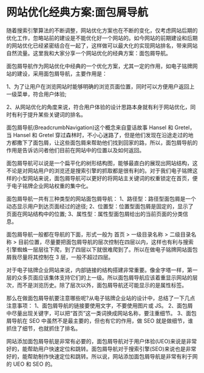 # 网站优化经典方案:面包屑导航

随着搜索引擎算法的不断调整，网站优化方案也在不断的变化，仅考虑网站后期的优化工作，忽略站前的建设是不能优化好一个网站的。如今网站的前期建设和后期的网站优化已经紧密结合在一起了，这样做可以最大化的实现网站排名，带来网站自然流量。这里我和大家分享一个网站优化的经典方案：面包屑导航。

面包屑导航作为网站优化中经典的一个优化方案，尤其一定的作用，如电子铭牌网站的建设，采用面包屑导航，主要作用是：

1、为了让用户在浏览网站时能够明确的浏览页面位置，同时可以方便用户返回上一级菜单，符合用户体验;

2、从网站优化的角度来说，符合用户体验的设计思路本身就有利于网站优化，同时有利于提升某些关键词的排名。

面包屑导航(BreadcrumbNavigation)这个概念来自童话故事 Hansel 和 Gretel，当 Hansel 和 Gretel 穿过森林时，不小心迷路了，但是他们发现在沿途走过的地方都撒下了面包屑，让这些面包屑来帮助他们找到回家的路，所以，面包屑导航的作用是告诉访问者他们目前在网站中的位置以及如何返回。

面包屑导航可以说是一个扁平化的树形结构图，能够最直白的展现出网站结构，这不论是对网站用户的浏览还是搜索引擎的抓取都是很有利的。对于我们电子铭牌这样的小型网站来说，面包屑导航可以更好的将网站主关键词的权重锁定在首页，便于电子铭牌企业网站权重的集中化。

面包屑导航一共有三种类型的网站面包屑导航：
1、路径型：路径型面包屑是一个动态显示用户到达页面经过的途径;
2、位置型：位置型面包屑是固定的，显示了页面在网站结构中的位置;
3、属性型：属性型面包屑给出的当前页面的分类信息。

面包屑导航一般都在导航的下面，形式一般为 首页 > 一级目录名称 > 二级目录名称 > 目前位置，尽量要把面包屑导航的层次控制在四层以内，这样也有利与搜索引擎蜘蛛一层层往下爬，到了四层以下就很难爬到了。所以在做电子铭牌网站面包屑我尽量将其控制在 3 层，一般不超过四层。

对于电子铭牌企业网站来说，内部链接的结构搭建非常重要。像金字塔一样，第一层的众多页面应该集体支持它们的上一级。所以面包屑导航应该着重显示网站的层次，而不是浏览历史。除了层次以外，面包屑导航还可能显示的是属性标签。

那么在做面包屑导航要注意哪些呢?从电子铭牌企业站的设计中，总结了一下几点注意事项：
1、面包屑导航的链接要使用文字，不要使用图片或 JS。
2、面包屑中尽量出现关键字，可以把“首页”这一类词换成网站名称，要注重细节。
3、面包屑导航在 SEO 中虽然不是最主要的，但也有它的作用，做 SEO 就是做细节，谁抓住了细节，也就抓住了排名。

网站添加面包屑导航是非常有必要的，面包屑导航对于用户体验(UEO)来说是非常好的，能帮助用户快速定位和跳转。面包屑导航对于搜索引擎(SEO)来说也是非常好的，能帮助制作快速定位和跳转。所以说，网站添加面包屑导航是非常有利于网的 UEO 和 SEO 的。